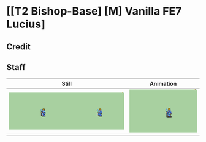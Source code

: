 # [\[T2 Bishop-Base\] \[M\] Vanilla FE7 Lucius]

## Credit



## Staff

| Still | Animation |
| :---: | :-------: |
| ![Staff still](./Staff_000.png) | ![Staff animation](./Staff.gif) |
